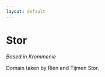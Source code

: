 ```yaml
---
layout: default
---
```


<div class="main">
  <div class="text-block">
    <div class="inner-block">
      <h1>Stor</h1>
      <p class="based-text"><i>Based in Krommenie</i></p>
      <p>Domain taken by Rien and Tijmen Stor.</p>
    </div>
  </div>
</div>